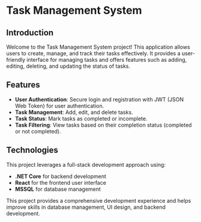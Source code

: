 # Task Management System

## Introduction

Welcome to the Task Management System project! This application allows users to create, manage, and track their tasks effectively. It provides a user-friendly interface for managing tasks and offers features such as adding, editing, deleting, and updating the status of tasks.

## Features

- **User Authentication**: Secure login and registration with JWT (JSON Web Token) for user authentication.
- **Task Management**: Add, edit, and delete tasks.
- **Task Status**: Mark tasks as completed or incomplete.
- **Task Filtering**: View tasks based on their completion status (completed or not completed).

## Technologies

This project leverages a full-stack development approach using:

- **.NET Core** for backend development
- **React** for the frontend user interface
- **MSSQL** for database management

This project provides a comprehensive development experience and helps improve skills in database management, UI design, and backend development.

